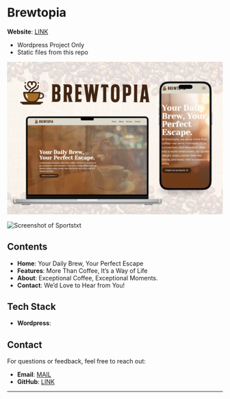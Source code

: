 # Brewtopia

**Website**: [LINK](https://wp-brewtopia.jaythree.dev/)
  
- Wordpress Project Only
- Static files from this repo


![Screenshot of Sportstxt](layout/layout.png)

![Screenshot of Sportstxt](layout/mockup.png)

## Contents

- **Home**: Your Daily Brew, Your Perfect Escape
- **Features**: More Than Coffee, It’s a Way of Life
- **About**: Exceptional Coffee, Exceptional Moments.
- **Contact**: We’d Love to Hear from You!

## Tech Stack

- **Wordpress**:

## Contact

For questions or feedback, feel free to reach out:

- **Email**: [MAIL](mailto:jayjucarjr@gmail.com)
- **GitHub**: [LINK](https://github.com/JayThreeme)

---
